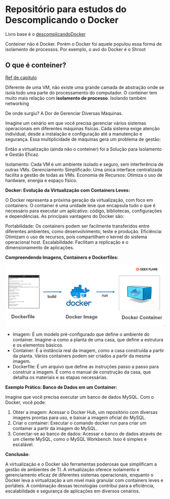 # Repositório para estudos do Descomplicando o Docker

Livro base é o [descomplicandoDocker](https://livro.descomplicandodocker.com.br/)

Conteiner não é Docker. Porém o Docker foi aquele populou essa forma de isolamento de processos. Por exemplo, o avó do Docker é o Shroot

## O que é conteiner?

[Ref de capítulo](https://livro.descomplicandodocker.com.br/chapters/chapter_01.html) 

Diferente de uma VM, não existe uma grande camada de abstração onde se isola todo uma parte do processamento do computador. O conteiner tem muito mais relação com **isolamento de processo**. Isolando também networking

De onde surgiu? A Dor de Gerenciar Diversas Máquinas.

Imagine um cenário em que você precisa gerenciar vários sistemas operacionais em diferentes máquinas físicas. Cada sistema exige atenção individual, desde a instalação e configuração até a manutenção e segurança. Essa multiplicidade de máquinas gera um problema de gestão:

Então a virtualização (ainda não o conteiner) foi a Solução para Isolamento e Gestão Eficaz. 

Isolamento: Cada VM é um ambiente isolado e seguro, sem interferência de outras VMs.
Gerenciamento Simplificado: Uma única interface centralizada facilita a gestão de todas as VMs.
Economia de Recursos: Otimiza o uso de hardware, energia e espaço físico.


**Docker: Evolução da Virtualização com Containers Leves:**

O Docker representa a próxima geração da virtualização, com foco em containers. O container é uma unidade leve que encapsula tudo o que é necessário para executar um aplicativo: código, bibliotecas, configurações e dependências. As principais vantagens do Docker são:

Portabilidade: Os containers podem ser facilmente transferidos entre diferentes ambientes, como desenvolvimento, teste e produção.
Eficiência: Otimizam o uso de recursos, pois compartilham o kernel do sistema operacional host.
Escalabilidade: Facilitam a replicação e o dimensionamento de aplicações.


**Compreendendo Imagens, Containers e Dockerfiles:**

![alt text](image.png)

* Imagem: É um modelo pré-configurado que define o ambiente do container. Imagine-a como a planta de uma casa, que define a estrutura e os elementos básicos.
* Container: É a instância real da imagem, como a casa construída a partir da planta. Vários containers podem ser criados a partir da mesma imagem.
* Dockerfile: É um arquivo que define as instruções passo a passo para construir a imagem. É como o manual de construção da casa, que detalha os materiais e as etapas necessárias.


**Exemplo Prático: Banco de Dados em um Container:**

Imagine que você precisa executar um banco de dados MySQL. Com o Docker, você pode:

1. Obter a imagem: Acessar o Docker Hub, um repositório com diversas imagens prontas para uso, e baixar a imagem oficial do MySQL.
2. Criar o container: Executar o comando docker run para criar um container a partir da imagem do MySQL.
3. Conectar-se ao banco de dados: Acessar o banco de dados através de um cliente MySQL, como o MySQL Workbench.
Isso é simples e escalável. 

**Conclusão**:

A virtualização e o Docker são ferramentas poderosas que simplificam a gestão de ambientes de TI. A virtualização oferece isolamento e gerenciamento eficaz de diferentes sistemas operacionais, enquanto o Docker leva a virtualização a um nível mais granular com containers leves e portáteis. A combinação dessas tecnologias contribui para a eficiência, escalabilidade e segurança de aplicações em diversos cenários.

